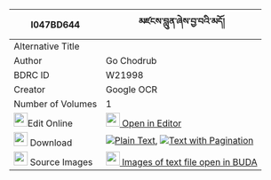 |I047BD644|མཛངས་བླུན་ཞེས་བྱ་བའི་མདོ། 
| --- | --- 
|Alternative Title |
|Author| Go Chodrub
|BDRC ID | W21998
|Creator | Google OCR
|Number of Volumes| 1
|<img width="25" src="https://img.icons8.com/color/25/000000/edit-property.png">Edit Online| [<img width="25" src="https://avatars.githubusercontent.com/u/45091458?s=200&v=4"> Open in Editor](http://editor.openpecha.org/I047BD644)
|<img width="25" src="https://img.icons8.com/fluent/48/000000/download-2.png"/>  Download | [![](https://img.icons8.com/color/20/000000/txt.png)Plain Text](https://github.com/Openpecha/I047BD644/releases/download/v1/dzanglun_shye_jawa_i_do_plain_I047BD644.zip), [![](https://img.icons8.com/color/20/000000/txt.png)Text with Pagination](https://github.com/Openpecha/I047BD644/releases/download/v1/dzanglun_shye_jawa_i_do_pages_I047BD644.zip)
|<img width="25" src="https://img.icons8.com/plasticine/100/000000/pictures-folder.png"/>  Source Images | [<img width="25" src="https://library.bdrc.io/icons/BUDA-small.svg"> Images of text file open in BUDA](https://library.bdrc.io/show/bdr:W21998)